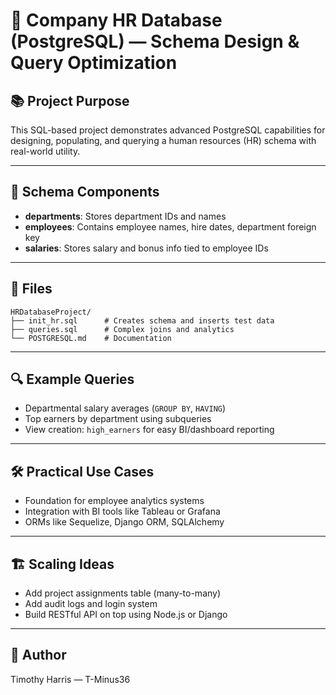 # 🏢 Company HR Database (PostgreSQL) — Schema Design & Query Optimization

## 📚 Project Purpose
This SQL-based project demonstrates advanced PostgreSQL capabilities for designing, populating, and querying a human resources (HR) schema with real-world utility.

---

## 🧱 Schema Components
- **departments**: Stores department IDs and names
- **employees**: Contains employee names, hire dates, department foreign key
- **salaries**: Stores salary and bonus info tied to employee IDs

---

## 📁 Files
```
HRDatabaseProject/
├── init_hr.sql      # Creates schema and inserts test data
├── queries.sql      # Complex joins and analytics
└── POSTGRESQL.md    # Documentation
```

---

## 🔍 Example Queries
- Departmental salary averages (`GROUP BY`, `HAVING`)
- Top earners by department using subqueries
- View creation: `high_earners` for easy BI/dashboard reporting

---

## 🛠 Practical Use Cases
- Foundation for employee analytics systems
- Integration with BI tools like Tableau or Grafana
- ORMs like Sequelize, Django ORM, SQLAlchemy

---

## 🏗️ Scaling Ideas
- Add project assignments table (many-to-many)
- Add audit logs and login system
- Build RESTful API on top using Node.js or Django

---

## 👤 Author
Timothy Harris — T-Minus36
